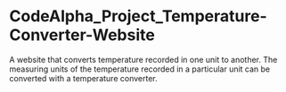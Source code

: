 # CodeAlpha_Project_Temperature-Converter-Website
A website that converts temperature recorded in one unit to another. The measuring units of the temperature recorded in a particular unit can be converted with a temperature converter. 
